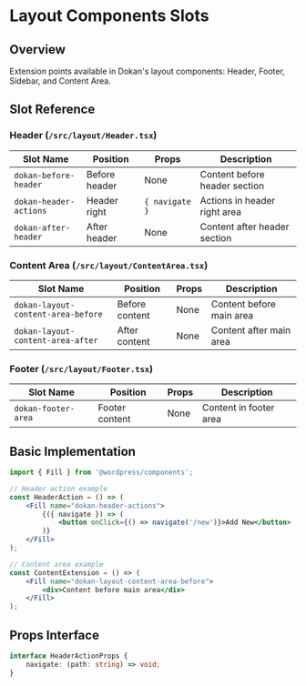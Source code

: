 # Layout Components Slots

## Overview
Extension points available in Dokan's layout components: Header, Footer, Sidebar, and Content Area.

## Slot Reference

### Header (`/src/layout/Header.tsx`)
| Slot Name | Position | Props | Description |
|-----------|----------|-------|-------------|
| `dokan-before-header` | Before header | None | Content before header section |
| `dokan-header-actions` | Header right | `{ navigate }` | Actions in header right area |
| `dokan-after-header` | After header | None | Content after header section |

### Content Area (`/src/layout/ContentArea.tsx`)
| Slot Name | Position | Props | Description |
|-----------|----------|-------|-------------|
| `dokan-layout-content-area-before` | Before content | None | Content before main area |
| `dokan-layout-content-area-after` | After content | None | Content after main area |

### Footer (`/src/layout/Footer.tsx`)
| Slot Name | Position | Props | Description |
|-----------|----------|-------|-------------|
| `dokan-footer-area` | Footer content | None | Content in footer area |

## Basic Implementation

```jsx
import { Fill } from '@wordpress/components';

// Header action example
const HeaderAction = () => (
    <Fill name="dokan-header-actions">
        {({ navigate }) => (
            <button onClick={() => navigate('/new')}>Add New</button>
        )}
    </Fill>
);

// Content area example
const ContentExtension = () => (
    <Fill name="dokan-layout-content-area-before">
        <div>Content before main area</div>
    </Fill>
);
```

## Props Interface
```typescript
interface HeaderActionProps {
    navigate: (path: string) => void;
}
```
